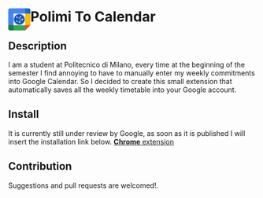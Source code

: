 # <img src="public/icons/icon_48.png" width="45" align="left"> Polimi To Calendar

## Description

I am a student at Politecnico di Milano, every time at the beginning of the semester I find annoying to have to manually enter my weekly commitments into Google Calendar. 
So I decided to create this small extension that automatically saves all the weekly timetable into your Google account. 


## Install

It is currently still under review by Google, as soon as it is published I will insert the installation link below.
[**Chrome** extension]() <!-- TODO: Add chrome extension link inside parenthesis -->

## Contribution

Suggestions and pull requests are welcomed!.


